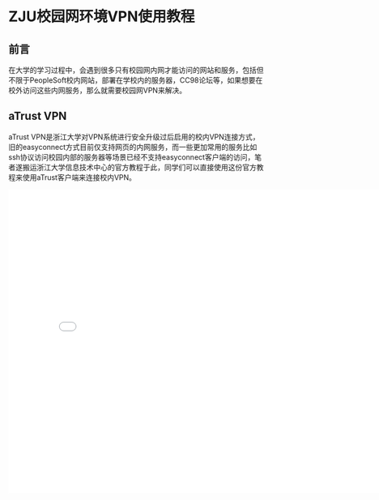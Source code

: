 # ZJU校园网环境VPN使用教程

## 前言

在大学的学习过程中，会遇到很多只有校园网内网才能访问的网站和服务，包括但不限于PeopleSoft校内网站，部署在学校内的服务器，CC98论坛等，如果想要在校外访问这些内网服务，那么就需要校园网VPN来解决。

## aTrust VPN
aTrust VPN是浙江大学对VPN系统进行安全升级过后启用的校内VPN连接方式，旧的easyconnect方式目前仅支持网页的内网服务，而一些更加常用的服务比如ssh协议访问校园内部的服务器等场景已经不支持easyconnect客户端的访问，笔者遂搬运浙江大学信息技术中心的官方教程于此，同学们可以直接使用这份官方教程来使用aTrust客户端来连接校内VPN。

<iframe src="./assets/atrust.pdf" width="800" height="600" style="border: none;"></iframe>